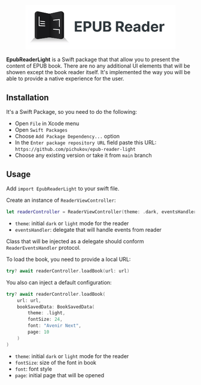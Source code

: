 <div align="center">
  <img width="400" src="https://raw.githubusercontent.com/pichukov/PublicAssets/master/EpubReader/EpubReaderLogo.png">
</div>

**EpubReaderLight** is a Swift package that that allow you to present the content of EPUB book. There are no any additional UI elements that will be showen except the book reader itself. It's implemented the way you will be able to provide a native experience for the user.

## Installation

It's a Swift Package, so you need to do the following:

- Open `File` in Xcode menu
- Open `Swift Packages`
- Choose `Add Package Dependency...` option
- In the `Enter package repository URL` field paste this URL: `https://github.com/pichukov/epub-reader-light`
- Choose any existing version or take it from `main` branch

## Usage

Add `import EpubReaderLight` to your swift file.

Create an instance of `ReaderViewController`:

```swift
let readerController = ReaderViewController(theme: .dark, eventsHandler: self)
```

- `theme`: initial `dark` or `light` mode for the reader
- `eventsHandler`: delegate that will handle events from reader

Class that will be injected as a delegate should conform `ReaderEventsHandler` protocol.

To load the book, you need to provide a local URL:

```swift
try? await readerController.loadBook(url: url)
```

You also can inject a default configuration:

```swift
try? await readerController.loadBook(
    url: url,
    bookSavedData: BookSavedData(
        theme: .light,
        fontSize: 24,
        font: "Avenir Next",
        page: 10
    )
)
```

- `theme`: initial `dark` or `light` mode for the reader
- `fontSize`: size of the font in book
- `font`: font style
- `page`: initial page that will be opened
